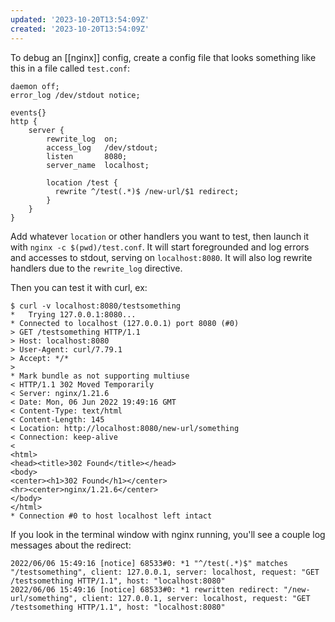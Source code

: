 ```yaml
---
updated: '2023-10-20T13:54:09Z'
created: '2023-10-20T13:54:09Z'
---
```

To debug an [[nginx]] config, create a config file that looks something like this in a file called `test.conf`:

```nginx
daemon off;
error_log /dev/stdout notice;

events{}
http {
    server {
	    rewrite_log  on;
        access_log   /dev/stdout;
        listen       8080;
        server_name  localhost;

        location /test {
          rewrite ^/test(.*)$ /new-url/$1 redirect;
        }
    }
}
```

Add whatever `location` or other handlers you want to test, then launch it with `nginx -c $(pwd)/test.conf`. It will start foregrounded and log errors and accesses to stdout, serving on `localhost:8080`. It will also log rewrite handlers due to the `rewrite_log` directive.

Then you can test it with curl, ex:

```text
$ curl -v localhost:8080/testsomething
*   Trying 127.0.0.1:8080...
* Connected to localhost (127.0.0.1) port 8080 (#0)
> GET /testsomething HTTP/1.1
> Host: localhost:8080
> User-Agent: curl/7.79.1
> Accept: */*
>
* Mark bundle as not supporting multiuse
< HTTP/1.1 302 Moved Temporarily
< Server: nginx/1.21.6
< Date: Mon, 06 Jun 2022 19:49:16 GMT
< Content-Type: text/html
< Content-Length: 145
< Location: http://localhost:8080/new-url/something
< Connection: keep-alive
<
<html>
<head><title>302 Found</title></head>
<body>
<center><h1>302 Found</h1></center>
<hr><center>nginx/1.21.6</center>
</body>
</html>
* Connection #0 to host localhost left intact
```

If you look in the terminal window with nginx running, you'll see a couple log messages about the redirect:

```text
2022/06/06 15:49:16 [notice] 68533#0: *1 "^/test(.*)$" matches "/testsomething", client: 127.0.0.1, server: localhost, request: "GET /testsomething HTTP/1.1", host: "localhost:8080"
2022/06/06 15:49:16 [notice] 68533#0: *1 rewritten redirect: "/new-url/something", client: 127.0.0.1, server: localhost, request: "GET /testsomething HTTP/1.1", host: "localhost:8080"
```